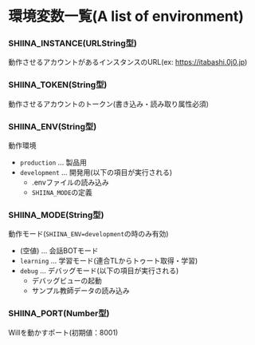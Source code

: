 # 環境変数一覧(A list of environment)



### SHIINA_INSTANCE(URLString型)
動作させるアカウントがあるインスタンスのURL(ex: https://itabashi.0j0.jp)

### SHIINA_TOKEN(String型)
動作させるアカウントのトークン(書き込み・読み取り属性必須)

### SHIINA_ENV(String型)
動作環境
* `production` ... 製品用
* `development` ... 開発用(以下の項目が実行される)
  * .envファイルの読み込み
  * `SHIINA_MODE`の定義

### SHIINA_MODE(String型)
動作モード(`SHIINA_ENV=development`の時のみ有効)
* (空値) ... 会話BOTモード
* `learning` ... 学習モード(連合TLからトゥート取得・学習)
* `debug` ... デバッグモード(以下の項目が実行される)
  * デバッグビューの起動
  * サンプル教師データの読み込み

### SHIINA_PORT(Number型)
Willを動かすポート(初期値：8001)